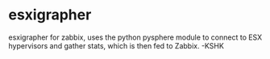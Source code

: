 esxigrapher
===========

esxigrapher for zabbix, uses the python pysphere module to connect to ESX hypervisors and gather stats, which is then fed to Zabbix.
															            -KSHK
